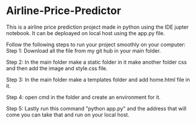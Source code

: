 # Airline-Price-Predictor

This is a airline price prediction project made in python using the IDE jupter notebook. It can be deploayed on local host using the app.py file.

Follow the following steps to run your project smoothly on your computer:
Step 1: Download all the file from my git hub in your main folder.

Step 2: In the main folder make a static folder in it make another folder css and then add the image and style.css file.

Step 3: In the main folder make a templates folder and add home.html file in it.

Step 4: open cmd in the folder and create an environment for it.

Step 5: Lastly run this command "python app.py" and the address that will come you can take that and run on your local host.
